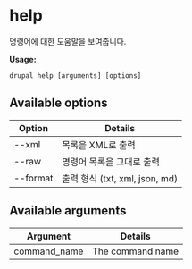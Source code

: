 # help
명령어에 대한 도움말을 보여줍니다.

**Usage:**
```
drupal help [arguments] [options]
```

## Available options
Option | Details
-------|-------------
--xml | 목록을 XML로 출력
--raw | 명령어 목록을 그대로 출력
--format | 출력 형식 (txt, xml, json, md)

## Available arguments
Argument | Details
---------|-------------
command_name | The command name
